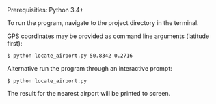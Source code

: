 
Prerequisities: Python 3.4+

To run the program, navigate to the project directory in the terminal. 

GPS coordinates may be provided as command line arguments (latitude first):

    $ python locate_airport.py 50.8342 0.2716

Alternative run the program through an interactive prompt:

    $ python locate_airport.py

The result for the nearest airport will be printed to screen.